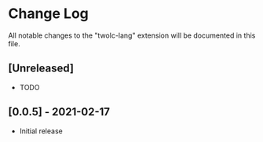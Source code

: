 # Change Log

All notable changes to the "twolc-lang" extension will be documented in this file.

<!-- Check [Keep a Changelog](http://keepachangelog.com/) for recommendations on how to structure this file. -->

## [Unreleased]

- TODO


## [0.0.5] - 2021-02-17

- Initial release
